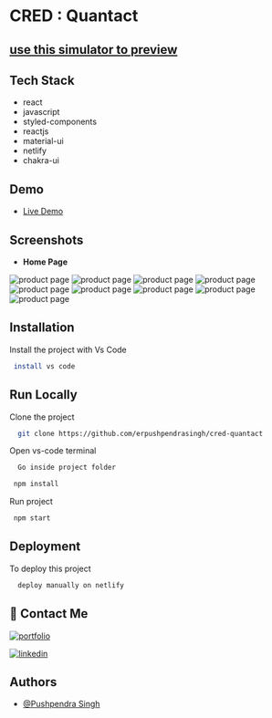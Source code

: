 # CRED : Quantact

## [use this simulator to preview](https://chromewebstore.google.com/detail/mobile-simulator-responsi/ckejmhbmlajgoklhgbapkiccekfoccmk?hl=en-US&utm_source=ext_sidebar)

## Tech Stack

-    react
-    javascript
-    styled-components
-    reactjs
-    material-ui
-    netlify
-    chakra-ui

## Demo

-    [Live Demo](https://cred-quantact.netlify.app/)

## Screenshots

-    **Home Page**

<img src="./Screenshots/mobile (1).png" alt="product page" />
<img src="./Screenshots/mobile (2).png" alt="product page" />
<img src="./Screenshots/mobile (3).png" alt="product page" />
<img src="./Screenshots/mobile (4).png" alt="product page" />
<img src="./Screenshots/mobile (5).png" alt="product page" />
<img src="./Screenshots/mobile (6).png" alt="product page" />
<img src="./Screenshots/mobile (7).png" alt="product page" />
<img src="./Screenshots/mobile (8).png" alt="product page" />
<img src="./Screenshots/mobile (9).png" alt="product page" />

## Installation

Install the project with Vs Code

```bash
 install vs code
```

## Run Locally

Clone the project

```bash
  git clone https://github.com/erpushpendrasingh/cred-quantact
```

Open vs-code terminal

```bash
  Go inside project folder
```

```bash
 npm install
```

Run project

```bash
 npm start
```

## Deployment

To deploy this project

```bash
  deploy manually on netlify
```

## 🔗 Contact Me

[![portfolio](https://img.shields.io/badge/my_portfolio-000?style=for-the-badge&logo=ko-fi&logoColor=white)](https://erpushpendrasingh.github.io/)

[![linkedin](https://img.shields.io/badge/linkedin-0A66C2?style=for-the-badge&logo=linkedin&logoColor=white)](https://www.linkedin.com/in/erpushpendrasingh/)

## Authors

-    [@Pushpendra Singh](https://github.com/erpushpendrasingh)
